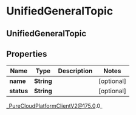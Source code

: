 # UnifiedGeneralTopic

## UnifiedGeneralTopic

## Properties

|Name | Type | Description | Notes|
|------------ | ------------- | ------------- | -------------|
| **name** | **String** |  | [optional] |
| **status** | **String** |  | [optional] |



_PureCloudPlatformClientV2@175.0.0_
